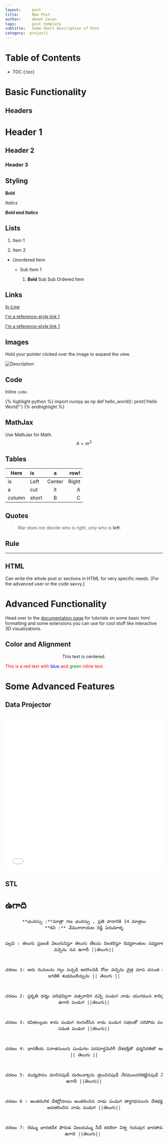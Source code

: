 ```yaml
---
layout:     post
title:      New Post
author:     Ahmet Cecen
tags: 		post template
subtitle:  	Some Short Description of Post
category:  project1
---
```

<!-- Start Writing Below in Markdown -->

# Table of Contents

* TOC
{:toc}

# Basic Functionality

## Headers

# Header 1

## Header 2

### Header 3

## Styling

**Bold**

*Italics*

***Bold and Italics***

## Lists

1. Item 1

2. Item 2

* Unordered Item

  * Sub Item 1

    1. **Bold** Sub Sub Ordered Item

## Links

[In-Line](https://www.google.com)

[I'm a reference-style link 1][1]

[I'm a reference-style link 1][2]

[1]:https://www.mozilla.org
[2]:http://www.reddit.com

## Images

Hold your pointer clicked over the image to expand the view.

![Description](http://projectpages.github.io/project-pages/img/Logo_Fairy_Tail_right.png)

## Code

Inline `code`.

{% highlight python %}
import numpy as np
def hello_world():
    print('Hello World!'')
{% endhighlight %}

## MathJax

Use MathJax for Math.
$$ A = \pi r^2 $$

## Tables

Here | is | a | row!
|---------|:----------|:----------:|---------:|
is   |Left|  Center  |Right|
a    | cut | it | A
column  | short | B | C

## Quotes

> War does not decide who is *right*, only who is **left**.

## Rule

---

## HTML

Can write the whole post or sections in HTML for very specific needs. [For the advanced user or the code savvy.]

# Advanced Functionality

Head over to the [documentation page](http://projectpages.github.io/ppguide/) for tutorials on some basic html formatting and some extensions you can use for cool stuff like interactive 3D visualizations.

## Color and Alignment

<p align="center">This text is centered.</p>

<p style="color:red">This is a red text with <span style="color:blue">blue</span> and <span style="color:green">green</span> inline text.</p>

# Some Advanced Features

## Data Projector

<embed src="/project-pages/2016/05/02/New-Projector/" height="500px" width="100%">

## STL

<div align="center"><script src="https://embed.github.com/view/3d/projectpages/project-pages/gh-pages/stl/test.stl"></script></div>


# ఉగాది 
<div align="center">
<pre>
**ఛందస్సు :**మాత్రా గణ ఛందస్సు , ప్రతి పాదానికి 14 మాత్రలు
**కవి :** వేమనారాయణ రెడ్డి పెరుమాళ్ళ

పల్లవి :      తెలుగు ప్రజలకి వెలుగునిస్తూ
             తెలుగు తేటను చిలకరిస్తూ
             దివ్యకాంతుల నవ్యబాటల
             నడచి వచ్చెను నవ ఉగాదీ        ||తెలుగు||

చరణం 1:    ఆరు రుచులను గల్గు పచ్చడి
             ఆరగించెడి  రోజు వచ్చెను
             చైత్ర మాస వసంత శోభలు
             సర్వ జగతికి శుభములిచ్చును   || తెలుగు ||

చరణం 2:    ప్రకృతి ధర్మం పరిఢవిల్లగా 
             వత్సరాదిగ వచ్చె పండుగ
             నాడు యుగమున కాదియైనా
             నేడు మనకు ఉగాది పండుగ     ||తెలుగు||

చరణం 3:    కవితలల్లుట కాదు పండుగ 
             రంగులేసిన రాదు పండుగ
             సభలతో సరిపోదు పండుగ 
             సర్వజీవుల సమత పండుగ       ||తెలుగు||

చరణం 4:    భారతీయ సనాతనంబగు
             పండుగల పరమార్థమెరిగీ
             దేశభక్తితొ ధర్మనిరతితొ
             ఆచరించినయపుడె పండుగ    || తెలుగు ||

చరణం 5:    మద్యపానం మానినపుడే
             దురలవాట్లను త్రుంచినపుడే
             నేరములనరికట్టినపుడే
             నేను కోరిన నిజ ఉగాదీ                ||తెలుగు||

చరణం 6 :   ఆంతరంగిక దేశద్రోహులు 
             అంతరించిన నాడు పండుగ 
             త్యాగధనులగు దేశభక్తులు
             అవతరించిన నాడు పండుగ      ||తెలుగు||

చరణం 7:    లెమ్ము భారతదేశ పౌరుడ
             విజయమ్ము నీదే కదలిరా
             విశ్వ గురువుగ భారతావని
             నిలిచినపుడే నిజ ఉగాది           ||తెలుగు||
</pre>
</div>


